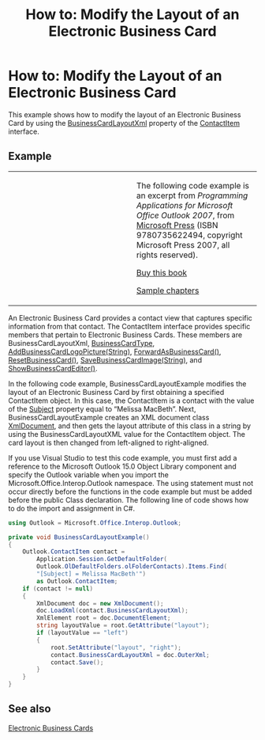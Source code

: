﻿---
title: 'How to: Modify the Layout of an Electronic Business Card'
TOCTitle: 'How to: Modify the Layout of an Electronic Business Card'
ms:assetid: f387c4a7-59c5-4b6a-b33a-1bfa7d499bbf
ms:mtpsurl: https://msdn.microsoft.com/en-us/library/Ff184653(v=office.15)
ms:contentKeyID: 55119838
ms.date: 07/24/2014
mtps_version: v=office.15
dev_langs:
- csharp
---

# How to: Modify the Layout of an Electronic Business Card

This example shows how to modify the layout of an Electronic Business Card by using the [BusinessCardLayoutXml](https://msdn.microsoft.com/en-us/library/bb624276\(v=office.15\)) property of the [ContactItem](https://msdn.microsoft.com/en-us/library/bb644956\(v=office.15\)) interface.

## Example

<table>
<colgroup>
<col style="width: 50%" />
<col style="width: 50%" />
</colgroup>
<tbody>
<tr class="odd">
<td><p></p></td>
<td><p>The following code example is an excerpt from <em>Programming Applications for Microsoft Office Outlook 2007</em>, from <a href="http://www.microsoft.com/learning/books/default.mspx">Microsoft Press</a> (ISBN 9780735622494, copyright Microsoft Press 2007, all rights reserved).</p>
<p><a href="http://www.amazon.com/gp/product/0735622493?ie=utf8%26tag=msmsdn-20%26linkcode=as2%26camp=1789%26creative=9325%26creativeasin=0735622493">Buy this book</a></p>
<p><a href="https://msdn.microsoft.com/en-us/library/cc513844(v=office.15)">Sample chapters</a></p></td>
</tr>
</tbody>
</table>


An Electronic Business Card provides a contact view that captures specific information from that contact. The ContactItem interface provides specific members that pertain to Electronic Business Cards. These members are BusinessCardLayoutXml, [BusinessCardType](https://msdn.microsoft.com/en-us/library/bb612276\(v=office.15\)), [AddBusinessCardLogoPicture(String)](https://msdn.microsoft.com/en-us/library/bb646681\(v=office.15\)), [ForwardAsBusinessCard()](https://msdn.microsoft.com/en-us/library/bb646342\(v=office.15\)), [ResetBusinessCard()](https://msdn.microsoft.com/en-us/library/bb644057\(v=office.15\)), [SaveBusinessCardImage(String)](https://msdn.microsoft.com/en-us/library/bb623060\(v=office.15\)), and [ShowBusinessCardEditor()](https://msdn.microsoft.com/en-us/library/bb646685\(v=office.15\)).

In the following code example, BusinessCardLayoutExample modifies the layout of an Electronic Business Card by first obtaining a specified ContactItem object. In this case, the ContactItem is a contact with the value of the [Subject](https://msdn.microsoft.com/en-us/library/bb624088\(v=office.15\)) property equal to “Melissa MacBeth”. Next, BusinessCardLayoutExample creates an XML document class [XmlDocument](http://msdn2.microsoft.com/en-us/library/6kza7w4k), and then gets the layout attribute of this class in a string by using the BusinessCardLayoutXML value for the ContactItem object. The card layout is then changed from left-aligned to right-aligned.

If you use Visual Studio to test this code example, you must first add a reference to the Microsoft Outlook 15.0 Object Library component and specify the Outlook variable when you import the Microsoft.Office.Interop.Outlook namespace. The using statement must not occur directly before the functions in the code example but must be added before the public Class declaration. The following line of code shows how to do the import and assignment in C\#.

``` csharp
using Outlook = Microsoft.Office.Interop.Outlook;
```

``` csharp
private void BusinessCardLayoutExample()
{
    Outlook.ContactItem contact =
        Application.Session.GetDefaultFolder(
        Outlook.OlDefaultFolders.olFolderContacts).Items.Find(
        "[Subject] = Melissa MacBeth'")
        as Outlook.ContactItem;
    if (contact != null)
    {
        XmlDocument doc = new XmlDocument();
        doc.LoadXml(contact.BusinessCardLayoutXml);
        XmlElement root = doc.DocumentElement;
        string layoutValue = root.GetAttribute("layout");
        if (layoutValue == "left")
        {
            root.SetAttribute("layout", "right");
            contact.BusinessCardLayoutXml = doc.OuterXml;
            contact.Save();
        }
    }
}
```

## See also



[Electronic Business Cards](electronic-business-cards.md)

